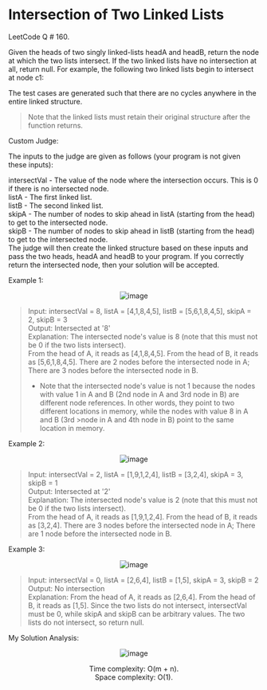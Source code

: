 # Intersection of Two Linked Lists

LeetCode Q # 160.

Given the heads of two singly linked-lists headA and headB, return the node at which the two lists intersect. If the two linked lists have no intersection at all, return null.
For example, the following two linked lists begin to intersect at node c1:

The test cases are generated such that there are no cycles anywhere in the entire linked structure.</br>

>Note that the linked lists must retain their original structure after the function returns.

Custom Judge:

The inputs to the judge are given as follows (your program is not given these inputs):</br>

intersectVal - The value of the node where the intersection occurs. This is 0 if there is no intersected node.</br>
listA - The first linked list.</br>
listB - The second linked list.</br>
skipA - The number of nodes to skip ahead in listA (starting from the head) to get to the intersected node.</br>
skipB - The number of nodes to skip ahead in listB (starting from the head) to get to the intersected node.</br>
The judge will then create the linked structure based on these inputs and pass the two heads, headA and headB to your program. If you correctly return the intersected node, then your solution will be accepted.</br>

Example 1:

<div align = "center">

  ![image](https://github.com/xo-azeem/Intersection-of-Two-Linked-Lists-LeetCode/assets/171427226/781f4d47-f16d-4119-8152-7b02684afb0b)

</div>

>Input: intersectVal = 8, listA = [4,1,8,4,5], listB = [5,6,1,8,4,5], skipA = 2, skipB = 3</br>
>Output: Intersected at '8'</br>
>Explanation: The intersected node's value is 8 (note that this must not be 0 if the two lists intersect).</br>
>From the head of A, it reads as [4,1,8,4,5]. From the head of B, it reads as [5,6,1,8,4,5]. There are 2 nodes before the intersected node in A; There are 3 nodes before the intersected node in B.</br>
>- Note that the intersected node's value is not 1 because the nodes with value 1 in A and B (2nd node in A and 3rd node in B) are different node references. In other words, they point to two different locations in memory, while the nodes with value 8 in A and B (3rd >node in A and 4th node in B) point to the same location in memory.

Example 2:

<div align = "center">

  ![image](https://github.com/xo-azeem/Intersection-of-Two-Linked-Lists-LeetCode/assets/171427226/7a8d9c3d-a54f-4668-9eaa-05515f819c2d)

</div>

>Input: intersectVal = 2, listA = [1,9,1,2,4], listB = [3,2,4], skipA = 3, skipB = 1</br>
>Output: Intersected at '2'</br>
>Explanation: The intersected node's value is 2 (note that this must not be 0 if the two lists intersect).</br>
>From the head of A, it reads as [1,9,1,2,4]. From the head of B, it reads as [3,2,4]. There are 3 nodes before the intersected node in A; There are 1 node before the intersected node in B.

Example 3:

<div align = "center">

  ![image](https://github.com/xo-azeem/Intersection-of-Two-Linked-Lists-LeetCode/assets/171427226/c2753b0c-0c6b-431f-ade8-59cba85df949)

</div>

>Input: intersectVal = 0, listA = [2,6,4], listB = [1,5], skipA = 3, skipB = 2</br>
>Output: No intersection</br>
>Explanation: From the head of A, it reads as [2,6,4]. From the head of B, it reads as [1,5]. Since the two lists do not intersect, intersectVal must be 0, while skipA and skipB can be arbitrary values. The two lists do not intersect, so return null.

My Solution Analysis:

<div align = "center">

  ![image](https://github.com/xo-azeem/Intersection-of-Two-Linked-Lists-LeetCode/assets/171427226/ba69268d-4841-413f-9460-a0499017f2e8)

  Time complexity: O(m + n).</br>Space complexity: O(1).
</div>
